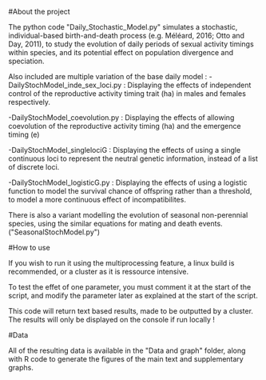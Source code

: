 #About the project 

The python code "Daily_Stochastic_Model.py"  simulates a stochastic, individual-based birth-and-death process (e.g. Méléard, 2016; Otto and Day, 2011), to study the evolution of daily periods of sexual activity timings within species, and its potential effect on population divergence and speciation.


Also included are multiple variation of the base daily model :
-DailyStochModel_inde_sex_loci.py : Displaying the effects of independent control of the reproductive activity timing trait (ha) in males and females respectively.

-DailyStochModel_coevolution.py : Displaying the effects of allowing coevolution of the reproductive activity timing (ha) and the emergence timing (e)

-DailyStochModel_singlelociG : Displaying the effects of using a single continuous loci to represent the neutral genetic information, instead of a list of discrete loci.

-DailyStochModel_logisticG.py :  Displaying the effects of using a logistic function to model the survival chance of offspring rather than a threshold, to model a more continuous effect of incompatibilites.

There is also a variant modelling the evolution of seasonal non-perennial species, using the similar equations for mating and death events. ("SeasonalStochModel.py")

#How to use

If you wish to run it using the multiprocessing feature, a linux build is recommended, or a cluster as it is ressource intensive.

To test the effet of one parameter, you must comment it at the start of the script, and modify the parameter later as explained at the start of the script.

This code will return text based results, made to be outputted by a cluster. The results will only be displayed on the console if run locally ! 

#Data

All of the resulting data is available in the "Data and graph" folder, along with R code to generate the figures of the main text and supplementary graphs.
